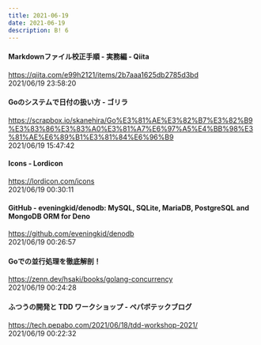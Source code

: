 ```yaml
---
title: 2021-06-19
date: 2021-06-19
description: B! 6
---
```


#### Markdownファイル校正手順 - 実務編 - Qiita
https://qiita.com/e99h2121/items/2b7aaa1625db2785d3bd<br>
2021/06/19 23:58:20<br>


#### Goのシステムで日付の扱い方 - ゴリラ
https://scrapbox.io/skanehira/Go%E3%81%AE%E3%82%B7%E3%82%B9%E3%83%86%E3%83%A0%E3%81%A7%E6%97%A5%E4%BB%98%E3%81%AE%E6%89%B1%E3%81%84%E6%96%B9<br>
2021/06/19 15:47:42<br>


#### Icons - Lordicon
https://lordicon.com/icons<br>
2021/06/19 00:30:11<br>


#### GitHub - eveningkid/denodb: MySQL, SQLite, MariaDB, PostgreSQL and MongoDB ORM for Deno
https://github.com/eveningkid/denodb<br>
2021/06/19 00:26:57<br>


#### Goでの並行処理を徹底解剖！
https://zenn.dev/hsaki/books/golang-concurrency<br>
2021/06/19 00:24:28<br>


#### ふつうの開発と TDD ワークショップ - ペパボテックブログ
https://tech.pepabo.com/2021/06/18/tdd-workshop-2021/<br>
2021/06/19 00:22:32<br>


